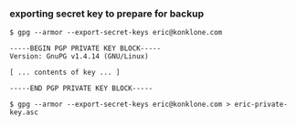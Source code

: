 ### exporting secret key to prepare for backup


```
$ gpg --armor --export-secret-keys eric@konklone.com
```


```
-----BEGIN PGP PRIVATE KEY BLOCK-----
Version: GnuPG v1.4.14 (GNU/Linux)

[ ... contents of key ... ]

-----END PGP PRIVATE KEY BLOCK-----
```


```
$ gpg --armor --export-secret-keys eric@konklone.com > eric-private-key.asc
```